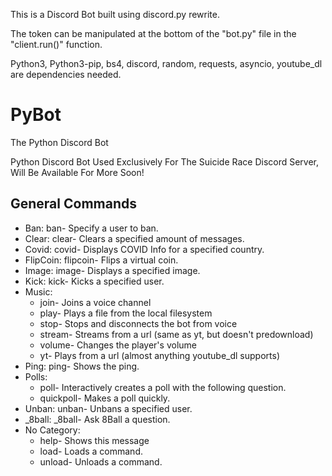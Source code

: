 This is a Discord Bot built using discord.py rewrite.

The token can be manipulated at the bottom of the "bot.py" file in the "client.run()" function.

Python3, Python3-pip, bs4, discord, random, requests, asyncio, youtube_dl are dependencies needed.

# PyBot
The Python Discord Bot

Python Discord Bot Used Exclusively For The Suicide Race Discord Server, Will Be Available For More Soon!


## General Commands
<ul>
<li>Ban:
  ban-       Specify a user to ban.</li>
<li>Clear:
  clear-     Clears a specified amount of messages.</li>
<li>Covid:
  covid-     Displays COVID Info for a specified country.</li>
<li>FlipCoin:
  flipcoin-  Flips a virtual coin.</li>
<li>Image:
  image-     Displays a specified image.</li>
<li>Kick:
  kick-      Kicks a specified user.</li>
<li>Music:
  <ul>
  <li>join-      Joins a voice channel</li>
  <li>play-      Plays a file from the local filesystem</li>
  <li>stop-      Stops and disconnects the bot from voice</li>
  <li>stream-    Streams from a url (same as yt, but doesn't predownload)</li>
  <li>volume-    Changes the player's volume</li>
  <li>yt-        Plays from a url (almost anything youtube_dl supports)</li></uL></li>
<li>Ping:
  ping-      Shows the ping.</li>
<li>Polls:
  <ul>
    <li>poll-      Interactively creates a poll with the following question.</li>
    <li>quickpoll-  Makes a poll quickly.</li>
  </ul>
  </li>
<li>Unban:
  unban-     Unbans a specified user.</li>
<li>_8ball:
  _8ball-    Ask 8Ball a question.</li>
<li>No Category:
<ul>
  <li>help-      Shows this message</li>
  <li>load-      Loads a command.</li>
  <li>unload-    Unloads a command.</li>
  </ul>
</li>
</ul>
